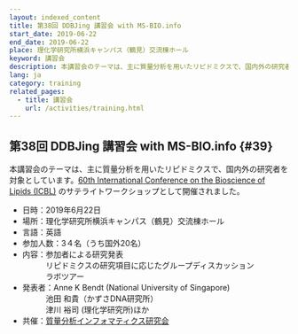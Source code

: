 ```yaml
---
layout: indexed_content
title: 第38回 DDBJing 講習会 with MS-BIO.info
start_date: 2019-06-22
end_date: 2019-06-22
place: 理化学研究所横浜キャンパス（鶴見）交流棟ホール
keyword: 講習会
description: 本講習会のテーマは、主に質量分析を用いたリピドミクスで、国内外の研究者を対象としています。[60th International Conference on the Bioscience of Lipids (ICBL)](http://60th-icbl.tokyo/) のサテライトワークショップとして開催されました。
lang: ja
category: training
related_pages:
  - title: 講習会
    url: /activities/training.html
---
```


## 第38回 DDBJing 講習会 with MS-BIO.info  {#39}

本講習会のテーマは、主に質量分析を用いたリピドミクスで、国内外の研究者を対象としています。[60th International Conference on the Bioscience of Lipids (ICBL)](http://60th-icbl.tokyo/) のサテライトワークショップとして開催されました。

-   日時：2019年6月22日
-   場所：理化学研究所横浜キャンパス（鶴見）交流棟ホール
-   言語：英語
-   参加人数：3４名（うち国外20名）
-   内容：参加者による研究発表  
    　　　リピドミクスの研究項目に応じたグループディスカッション  
    　　　ラボツアー
-   発表者：Anne K Bendt (National University of Singapore)  
    　　　池田 和貴（かずさDNA研究所）  
    　　　津川 裕司 (理化学研究所)ほか
-   共催：[質量分析インフォマティクス研究会](http://ms-bio.info/)

